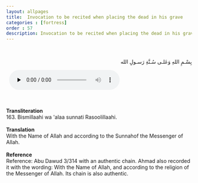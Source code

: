 ```yaml
---
layout: allpages
title:  Invocation to be recited when placing the dead in his grave
categories : [fortress]
order : 57
description: Invocation to be recited when placing the dead in his grave
---
```


&nbsp;
<div class="arabictext" dir="RTL">

بِسْـمِ اللهِ وَعَلـى سُـنَّةِ رَسـولِ الله

</div>
&nbsp;


<audio controls  preload="none">
  <source src="{{ site.baseurl }}/audio/fortress/163.mp3" type="audio/mpeg">
Your browser does not support the audio element.
</audio>

&nbsp;
<div class="duaextra" tabindex="0">
<div><strong>Transliteration</strong></div>
<div class="extra">163. Bismillaahi wa 'alaa sunnati Rasoolillaahi.</div>
</div>
&nbsp;
<div class="duaextra" tabindex="0">
<div><strong>Translation</strong></div>
<div class="extra">With the Name of Allah and according to the Sunnahof the Messenger of Allah.</div>
</div>
&nbsp;
<div class="duaextra" tabindex="0">
<div><strong>Reference</strong></div>
<div class="extra">Reference: Abu Dawud 3/314 with an authentic chain. Ahmad also recorded it with the wording: With the Name of Allah, and according to the religion of the Messenger of Allah. Its chain is also authentic.</div>
</div>
